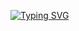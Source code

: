 [![Typing SVG](https://readme-typing-svg.herokuapp.com?color=%23ff00&lines=WELCOME+TO+MY+GITHUB+IAM+FARHAN)](https://git.io/typing-svg)
